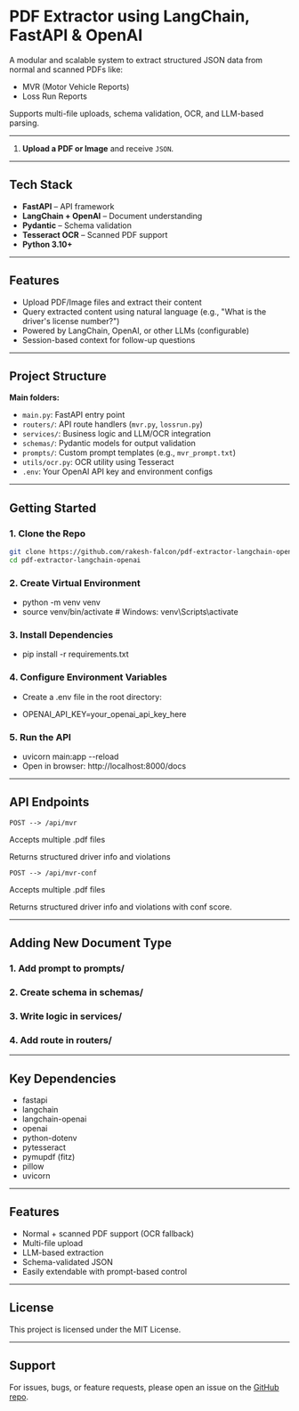 # PDF Extractor using LangChain, FastAPI & OpenAI 

A modular and scalable system to extract structured JSON data from normal and scanned PDFs like:

-  MVR (Motor Vehicle Reports)
-  Loss Run Reports

Supports multi-file uploads, schema validation, OCR, and LLM-based parsing.

---

1. **Upload a PDF or Image** and receive  `JSON`.

---

##  Tech Stack

- **FastAPI** – API framework  
- **LangChain + OpenAI** – Document understanding  
- **Pydantic** – Schema validation  
- **Tesseract OCR** – Scanned PDF support  
- **Python 3.10+**

---

## Features

- Upload PDF/Image files and extract their content
- Query extracted content using natural language (e.g., "What is the driver's license number?")
- Powered by LangChain, OpenAI, or other LLMs (configurable)
- Session-based context for follow-up questions

---

## Project Structure

**Main folders:**

- `main.py`: FastAPI entry point  
- `routers/`: API route handlers (`mvr.py`, `lossrun.py`)  
- `services/`: Business logic and LLM/OCR integration  
- `schemas/`: Pydantic models for output validation  
- `prompts/`: Custom prompt templates (e.g., `mvr_prompt.txt`)  
- `utils/ocr.py`: OCR utility using Tesseract  
- `.env`: Your OpenAI API key and environment configs  

---

##  Getting Started

### 1. Clone the Repo

```bash
git clone https://github.com/rakesh-falcon/pdf-extractor-langchain-openai.git
cd pdf-extractor-langchain-openai
```

### 2. Create Virtual Environment

- python -m venv venv
- source venv/bin/activate      # Windows: venv\Scripts\activate

### 3. Install Dependencies
- pip install -r requirements.txt

### 4. Configure Environment Variables

- Create a .env file in the root directory:

- OPENAI_API_KEY=your_openai_api_key_here

### 5. Run the API

- uvicorn main:app --reload
- Open in browser: http://localhost:8000/docs

---

## API Endpoints

`POST --> /api/mvr`

Accepts multiple .pdf files

Returns structured driver info and violations

`POST --> /api/mvr-conf`

Accepts multiple .pdf files

Returns structured driver info and violations with conf score.

---

## Adding New Document Type

### 1. Add prompt to prompts/
### 2. Create schema in schemas/
### 3. Write logic in services/
### 4. Add route in routers/

---

## Key Dependencies
- fastapi
- langchain
- langchain-openai
- openai
- python-dotenv
- pytesseract
- pymupdf (fitz)
- pillow
- uvicorn

---

## Features
- Normal + scanned PDF support (OCR fallback)
- Multi-file upload
- LLM-based extraction
- Schema-validated JSON
- Easily extendable with prompt-based control

---

## License

This project is licensed under the MIT License.

---

## Support

For issues, bugs, or feature requests, please open an issue on the [GitHub repo](https://github.com/rakesh-falcon/pdf-extractor-langchain-openai.git).


